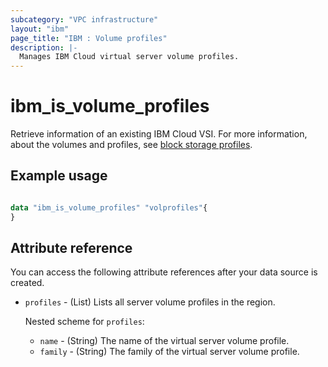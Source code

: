 ```yaml
---
subcategory: "VPC infrastructure"
layout: "ibm"
page_title: "IBM : Volume profiles"
description: |-
  Manages IBM Cloud virtual server volume profiles.
---
```


# ibm_is_volume_profiles
Retrieve information of an existing IBM Cloud VSI. For more information, about the volumes and profiles, see [block storage profiles](https://cloud.ibm.com/docs/vpc?topic=vpc-block-storage-profiles).

## Example usage

```terraform

data "ibm_is_volume_profiles" "volprofiles"{
}

```

## Attribute reference
You can access the following attribute references after your data source is created. 

- `profiles` - (List)  Lists all server volume profiles in the region.

  Nested scheme for `profiles`:
	- `name` - (String) The name of the virtual server volume profile.
	- `family` - (String) The family of the virtual server volume profile.

